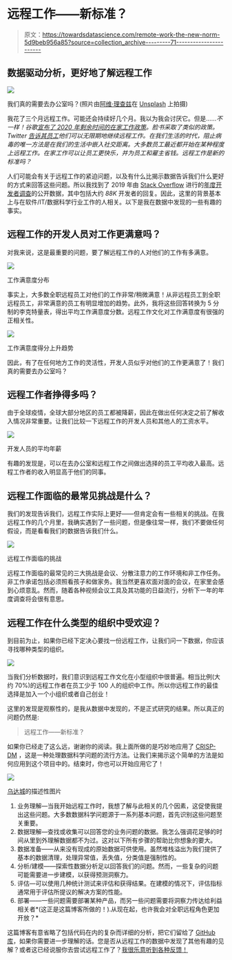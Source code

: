 # 远程工作——新标准？

> 原文：<https://towardsdatascience.com/remote-work-the-new-norm-5d9beb956a85?source=collection_archive---------71----------------------->

## 数据驱动分析，更好地了解远程工作

![](img/48d2872f9234282a57893ea5b6f5122c.png)

我们真的需要去办公室吗？(照片由[阿维·理查兹](https://unsplash.com/@avirichards?utm_source=unsplash&utm_medium=referral&utm_content=creditCopyText)在 [Unsplash](https://unsplash.com/s/photos/remote-work?utm_source=unsplash&utm_medium=referral&utm_content=creditCopyText) 上拍摄)

我花了三个月远程工作。可能还会持续好几个月。我以为我会讨厌它。但是……*不一样！谷歌[宣布了 2020 年剩余时间的在家工作政策](https://www.theverge.com/2020/5/8/21252240/google-employees-essential-staff-remote-work-from-home-2021)。脸书采取了类似的政策。Twitter [告诉其员工](https://blog.twitter.com/en_us/topics/company/2020/keeping-our-employees-and-partners-safe-during-coronavirus.html)他们可以无限期地继续远程工作。在我们生活的时代，阻止病毒的唯一方法是在我们的生活中嵌入社交距离。大多数员工最近都开始在某种程度上远程工作。在家工作可以让员工更快乐，并为员工和雇主省钱。远程工作是新的标准吗？*

人们可能会有关于远程工作的紧迫问题，以及有什么比揭示数据告诉我们什么更好的方式来回答这些问题。所以我找到了 2019 年由 [Stack Overflow](https://stackoverflow.com/) 进行的[年度开发者调查](https://insights.stackoverflow.com/survey)的公开数据，其中包括大约 *88K* 开发者的回复。因此，这里的背景基本上与在软件/IT/数据科学行业工作的人相关。以下是我在数据中发现的一些有趣的事实。

## 远程工作的开发人员对工作更满意吗？

对我来说，这是最重要的问题，要了解远程工作的人对他们的工作有多满意。

![](img/3ebf2d743c2c3bc8ae8b3104061da7d5.png)

工作满意度分布

事实上，大多数全职远程员工对他们的工作非常/稍微满意！从非远程员工到全职远程员工，非常满意的员工有明显增加的趋势。此外，我将这些回答转换为 5 分制的李克特量表，得出平均工作满意度分数。远程工作文化对工作满意度有很强的正相关性。

![](img/fe7c73815b90529601191990c4d9bec7.png)

工作满意度得分上升趋势

因此，有了在任何地方工作的灵活性，开发人员似乎对他们的工作更满意了！我们真的需要去办公室吗？

## 远程工作者挣得多吗？

由于全球疫情，全球大部分地区的员工都被降薪，因此在做出任何决定之前了解收入情况非常重要。让我们比较一下远程工作的开发人员和其他人的工资水平。

![](img/5174250b74a504789bf3de57fef66c26.png)

开发人员的平均年薪

有趣的发现是，可以在去办公室和远程工作之间做出选择的员工平均收入最高。远程工作者的收入明显高于他们的同事。

## **远程工作面临的最常见挑战是什么？**

我们的发现告诉我们，远程工作实际上更好——但肯定会有一些相关的挑战。在我远程工作的几个月里，我确实遇到了一些问题，但是像往常一样，我们不要做任何假设，而是看看我们的数据告诉我们什么。

![](img/4cef1194a27bd4b000d30a68e6b14e04.png)

远程工作面临的挑战

远程工作面临的最常见的三大挑战是会议、分散注意力的工作环境和非工作任务。非工作承诺包括必须照看孩子和做家务。我当然更喜欢面对面的会议，在家里会感到心烦意乱。然而，随着各种视频会议工具及其功能的日益流行，分析下一年的年度调查将会很有意思。

## 远程工作在什么类型的组织中受欢迎？

到目前为止，如果你已经下定决心要找一份远程工作，让我们问一下数据，你应该寻找哪种类型的组织。

![](img/b3ccb14727c81825b3b1d03ec5a66917.png)

当我们分析数据时，我们意识到远程工作文化在小型组织中很普遍。相当比例(大约 70%)的远程工作者在员工少于 100 人的组织中工作。所以你远程工作的最佳选择是加入一个小组织或者自己创业！

这里的发现是观察性的，是我从数据中发现的，不是正式研究的结果。所以真正的问题仍然是:

> 远程工作——新标准？

如果你已经走了这么远，谢谢你的阅读。我上面所做的是巧妙地应用了 [CRISP-DM](https://www.youtube.com/watch?v=CRKn-9gVNBw) ，这是一种处理数据科学问题的流行方法。让我们来揭示这个简单的方法是如何应用到这个项目中的。结束时，你也可以开始应用它了！

![](img/e66b075b7cb8d6b96780bce1ddba41ec.png)

[乌达城](https://www.youtube.com/watch?v=CRKn-9gVNBw)的描述性图片

1.  业务理解—当我开始远程工作时，我想了解与此相关的几个因素，这促使我提出这些问题。大多数数据科学问题源于一系列基本问题，首先识别这些问题至关重要。
2.  数据理解—查找或收集可以回答您的业务问题的数据。我怎么强调花足够的时间从里到外理解数据都不为过。这对以下所有步骤的帮助比你想象的要大。
3.  数据准备——从来没有现成的原始数据可供使用。虽然堆栈溢出为我们提供了基本的数据清理，处理异常值，丢失值，分类值是强制性的。
4.  分析/建模——探索性数据分析足以回答我们的问题。然而，一些复杂的问题可能需要进一步建模，以获得预测洞察力。
5.  评估—可以使用几种统计测试来评估和获得结果。在建模的情况下，评估指标通常用于评估所提议的解决方案的性能。
6.  部署——一些问题需要部署某种产品，而另一些问题需要将洞察力传达给利益相关者*(这正是这篇博客所做的！).从现在起，也许我会对全职远程角色更加开放？*

这篇博客有意省略了包括代码在内的复杂而详细的分析，把它们留给了 [GitHub 库](https://github.com/arunnthevapalan/remote-work)，如果你需要进一步理解的话。您是否从远程工作的数据中发现了其他有趣的见解？或者这已经说服你去尝试远程工作了？[我很乐意听到各种反馈！](http://www.linkedin.com/in/arunn-thevapalan)
